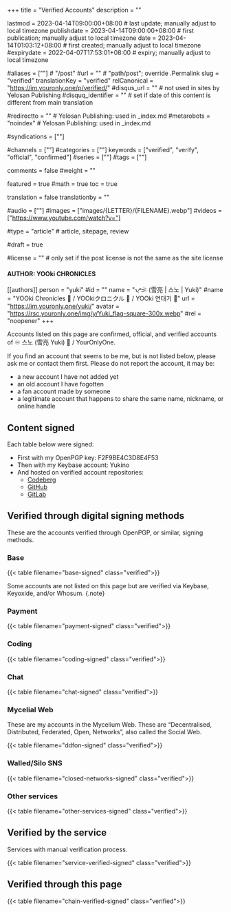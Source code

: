 +++
title = "Verified Accounts"
description = ""

lastmod = 2023-04-14T09:00:00+08:00                 # last update; manually adjust to local timezone
publishdate = 2023-04-14T09:00:00+08:00             # first publication; manually adjust to local timezone
date = 2023-04-14T01:03:12+08:00                    # first created; manually adjust to local timezone
#expirydate = 2022-04-07T17:53:01+08:00              # expiry; manually adjust to local timezone

#aliases = [""]                                        # "/post"
#url = ""                                              # "path/post"; override .Permalink
slug = "verified"
translationKey = "verified"
relCanonical = "https://im.youronly.one/p/verified/"
#disqus_url = ""                                       # not used in sites by Yelosan Publishing
#disquq_identifier = ""                                # set if date of this content is different from main translation

#redirectto = ""                                       # Yelosan Publishing: used in _index.md
#metarobots = "noindex"                                # Yelosan Publishing: used in _index.md

#syndications = [""]

#channels = [""]
#categories = [""]
keywords = ["verified", "verify", "official", "confirmed"]
#series = [""]
#tags = [""]

comments = false
#weight = ""

featured = true
#math = true
toc = true

translation = false
translationby = ""

#audio = [""]
#images = ["images/{LETTER}/{FILENAME}.webp"]
#videos = ["https://www.youtube.com/watch?v="]

#type = "article"                                             # article, sitepage, review

#draft = true

#license = ""                                          # only set if the post license is not the same as the site license

#### AUTHOR: YOOki CHRONICLES ####
[[authors]]
  person = "yuki"
  #id = ""
  name = "ᜌᜓᜃᜒ (雪亮 | 스노 | Yuki)"
  #name = "YOOki Chronicles 📜 / YOOkiクロニクル 📜 / YOOki 연대기 📜"
  url = "https://im.youronly.one/yuki/"
  avatar = "https://rsc.youronly.one/img/y/Yuki_flag-square-300x.webp"
  #rel = "noopener"
+++

Accounts listed on this page are confirmed, official, and verified accounts of <span class="emoji">♾️</span> 스노 (雪亮 Yuki) <span class="emoji">🐬</span> / YourOnlyOne.

<!--more-->

If you find an account that seems to be me, but is not listed below, please ask me or contact them first. Please do not report the account, it may be:

- a new account I have not added yet
- an old account I have fogotten
- a fan account made by someone
- a legitimate account that happens to share the same name, nickname, or online handle

## Content signed

Each table below were signed:

- First with my OpenPGP key: F2F9BE4C3D8E4F53
- Then with my Keybase account: Yukino
- And hosted on verified account repositories:
  - [Codeberg](https://codeberg.org/youronlyone/content/src/branch/main/data/p)
  - [GitHub](https://github.com/YourOnly-One/content/tree/main/data/p)
  - [GitLab](https://gitlab.com/youronlyone/content/-/tree/main/data/p)

## Verified through digital signing methods

These are the accounts verified through OpenPGP, or similar, signing methods.

### Base

{{< table filename="base-signed" class="verified">}}

Some accounts are not listed on this page but are verified via Keybase, Keyoxide, and/or Whosum.
{.note}

### Payment

{{< table filename="payment-signed" class="verified">}}

### Coding

{{< table filename="coding-signed" class="verified">}}

### Chat

{{< table filename="chat-signed" class="verified">}}

### Mycelial Web

These are my accounts in the Mycelium Web. These are “Decentralised, Distributed, Federated, Open, Networks”, also called the Social Web.

{{< table filename="ddfon-signed" class="verified">}}

### Walled/Silo SNS

{{< table filename="closed-networks-signed" class="verified">}}

### Other services

{{< table filename="other-services-signed" class="verified">}}

## Verified by the service

Services with manual verification process.

{{< table filename="service-verified-signed" class="verified">}}

## Verified through this page

{{< table filename="chain-verified-signed" class="verified">}}

